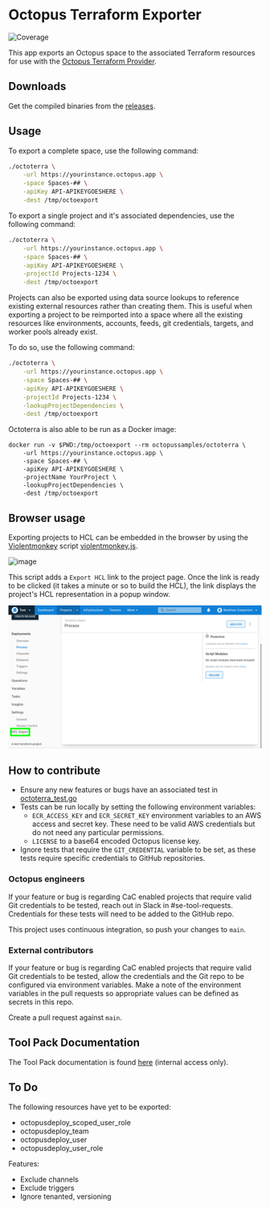 # Octopus Terraform Exporter
![Coverage](https://img.shields.io/badge/Coverage-82.8%25-brightgreen)

This app exports an Octopus space to the associated Terraform resources for use with the 
[Octopus Terraform Provider](https://registry.terraform.io/providers/OctopusDeployLabs/octopusdeploy).

## Downloads

Get the compiled binaries from the [releases](https://github.com/OctopusSolutionsEngineering/OctopusTerraformExport/releases).

## Usage

To export a complete space, use the following command:

```bash
./octoterra \
    -url https://yourinstance.octopus.app \
    -space Spaces-## \
    -apiKey API-APIKEYGOESHERE \
    -dest /tmp/octoexport
```

To export a single project and it's associated dependencies, use the following command:

```bash
./octoterra \
    -url https://yourinstance.octopus.app \
    -space Spaces-## \
    -apiKey API-APIKEYGOESHERE \
    -projectId Projects-1234 \
    -dest /tmp/octoexport
```

Projects can also be exported using data source lookups to reference existing external resources rather than creating them. 
This is useful when exporting a project to be reimported into a space where all the existing resources like environments, accounts,
feeds, git credentials, targets, and worker pools already exist.

To do so, use the following command:

```bash
./octoterra \
    -url https://yourinstance.octopus.app \
    -space Spaces-## \
    -apiKey API-APIKEYGOESHERE \
    -projectId Projects-1234 \
    -lookupProjectDependencies \
    -dest /tmp/octoexport
```

Octoterra is also able to be run as a Docker image:

```
docker run -v $PWD:/tmp/octoexport --rm octopussamples/octoterra \
    -url https://yourinstance.octopus.app \
    -space Spaces-## \
    -apiKey API-APIKEYGOESHERE \
    -projectName YourProject \
    -lookupProjectDependencies \
    -dest /tmp/octoexport
```

## Browser usage

Exporting projects to HCL can be embedded in the browser by using the [Violentmonkey](https://violentmonkey.github.io/)
script [violentmonkey.js](wasm/violentmonkey.js).

![image](https://user-images.githubusercontent.com/160104/227693138-3fd77272-d962-444b-a50f-735174629711.png)

This script adds a `Export HCL` link to the project page. Once the link is ready to be clicked (it takes a minute or
so to build the HCL), the link displays the project's HCL representation in a popup window.

![HCL Export link](hcl_export.png)

## How to contribute

* Ensure any new features or bugs have an associated test in [octoterra_test.go](https://github.com/OctopusSolutionsEngineering/OctopusTerraformExport/blob/main/cmd/octoterra_test.go)
* Tests can be run locally by setting the following environment variables:
    * `ECR_ACCESS_KEY` and `ECR_SECRET_KEY` environment variables to an AWS access and secret key. These need to be valid AWS credentials but do not need any particular permissions.
    * `LICENSE` to a base64 encoded Octopus license key.
* Ignore tests that require the `GIT_CREDENTIAL` variable to be set, as these tests require specific credentials to GitHub repositories.

### Octopus engineers

If your feature or bug is regarding CaC enabled projects that require valid Git credentials to be tested, reach out in Slack in #se-tool-requests. Credentials for these tests will need to be added to the GitHub repo.

This project uses continuous integration, so push your changes to `main`.

### External contributors

If your feature or bug is regarding CaC enabled projects that require valid Git credentials to be tested, allow the credentials and the Git repo to be configured via environment variables. Make a note of the environment variables in the pull requests so appropriate values can be defined as secrets in this repo.

Create a pull request against `main`.

## Tool Pack Documentation

The Tool Pack documentation is found [here](https://docs.google.com/document/d/18CeeWZ_olJEy-87PIxFx7x2lhPWHTiYaQXvPBDxQFGA/edit) (internal access only).

## To Do

The following resources have yet to be exported:
* octopusdeploy_scoped_user_role
* octopusdeploy_team
* octopusdeploy_user
* octopusdeploy_user_role

Features:
* Exclude channels
* Exclude triggers
* Ignore tenanted, versioning
